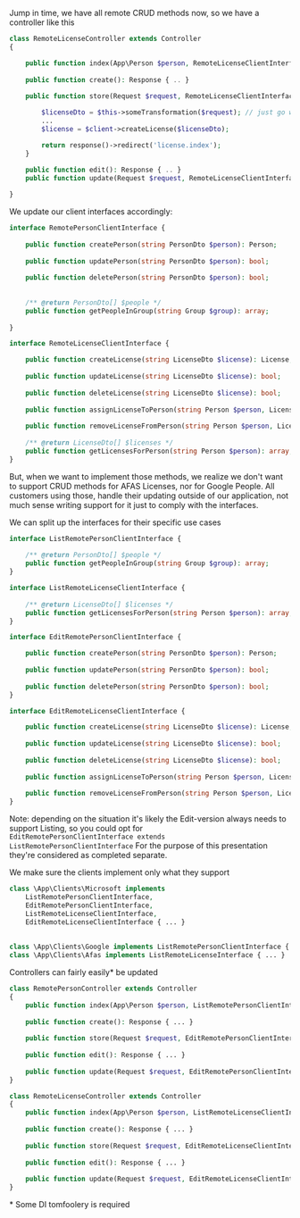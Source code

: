 
Jump in time, we have all remote CRUD methods now, so we have a controller like this

```php
class RemoteLicenseController extends Controller
{

    public function index(App\Person $person, RemoteLicenseClientInterface $client): Response { ... }
    
    public function create(): Response { .. }
    
    public function store(Request $request, RemoteLicenseClientInterface $client): Response {

        $licenseDto = $this->someTransformation($request); // just go with it
        ...
        $license = $client->createLicense($licenseDto);

        return response()->redirect('license.index');
    }
    
    public function edit(): Response { .. }
    public function update(Request $request, RemoteLicenseClientInterface $client): Response { .. }

}
```

We update our client interfaces accordingly:

```php
interface RemotePersonClientInterface {   
     
    public function createPerson(string PersonDto $person): Person;
    
    public function updatePerson(string PersonDto $person): bool;   
      
    public function deletePerson(string PersonDto $person): bool;
    
    
    /** @return PersonDto[] $people */
    public function getPeopleInGroup(string Group $group): array;
     
}

interface RemoteLicenseClientInterface {

    public function createLicense(string LicenseDto $license): License;
    
    public function updateLicense(string LicenseDto $license): bool;
    
    public function deleteLicense(string LicenseDto $license): bool;    
          
    public function assignLicenseToPerson(string Person $person, LicenseDto $license): bool;
    
    public function removeLicenseFromPerson(string Person $person, LicenseDto $license): bool;
    
    /** @return LicenseDto[] $licenses */
    public function getLicensesForPerson(string Person $person): array;
}
```

But, when we want to implement those methods, we realize we don't want to support CRUD methods for AFAS Licenses, nor for Google People.
All customers using those, handle their updating outside of our application, not much sense writing support for it just to comply with the interfaces.

We can split up the interfaces for their specific use cases

```php
interface ListRemotePersonClientInterface { 
    
    /** @return PersonDto[] $people */
    public function getPeopleInGroup(string Group $group): array;
}

interface ListRemoteLicenseClientInterface {
    
    /** @return LicenseDto[] $licenses */
    public function getLicensesForPerson(string Person $person): array;
}

interface EditRemotePersonClientInterface {

    public function createPerson(string PersonDto $person): Person;
    
    public function updatePerson(string PersonDto $person): bool;
        
    public function deletePerson(string PersonDto $person): bool;
}

interface EditRemoteLicenseClientInterface {

    public function createLicense(string LicenseDto $license): License;
    
    public function updateLicense(string LicenseDto $license): bool;
    
    public function deleteLicense(string LicenseDto $license): bool;
          
    public function assignLicenseToPerson(string Person $person, LicenseDto $license): bool;
    
    public function removeLicenseFromPerson(string Person $person, LicenseDto $license): bool;
}
```
Note: depending on the situation it's likely the Edit-version always needs to support Listing, so you could opt for  
`EditRemotePersonClientInterface extends ListRemotePersonClientInterface`
For the purpose of this presentation they're considered as completed separate.


We make sure the clients implement only what they support

```php
class \App\Clients\Microsoft implements
    ListRemotePersonClientInterface,
    EditRemotePersonClientInterface,
    ListRemoteLicenseClientInterface,
    EditRemoteLicenseClientInterface { ... }
    
    
class \App\Clients\Google implements ListRemotePersonClientInterface { ... }
class \App\Clients\Afas implements ListRemoteLicenseInterface { ... }
```


Controllers can fairly easily\* be updated

```php
class RemotePersonController extends Controller
{
    public function index(App\Person $person, ListRemotePersonClientInterface $client): Response { ... }
    
    public function create(): Response { ... }    
    
    public function store(Request $request, EditRemotePersonClientInterface $client): Response { ... }
    
    public function edit(): Response { ... }
    
    public function update(Request $request, EditRemotePersonClientInterface $client): Response { ... }
}
```

```php
class RemoteLicenseController extends Controller
{
    public function index(App\Person $person, ListRemoteLicenseClientInterface $client): Response { ... }
    
    public function create(): Response { ... }    
    
    public function store(Request $request, EditRemoteLicenseClientInterface $client): Response { ... }
    
    public function edit(): Response { ... }
     
    public function update(Request $request, EditRemoteLicenseClientInterface $client): Response { ... }
}
```

\* Some DI tomfoolery is required
